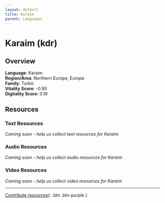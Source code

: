 ```yaml
---
layout: default
title: Karaim
parent: Languages
---
```


# Karaim (kdr)

## Overview

**Language**: Karaim  
**Region/Area**: Northern Europe, Europe  
**Family**: Turkic  
**Vitality Score**: -0.95  
**Digitality Score**: 0.19  

## Resources

### Text Resources
*Coming soon - help us collect text resources for Karaim*

### Audio Resources
*Coming soon - help us collect audio resources for Karaim*

### Video Resources
*Coming soon - help us collect video resources for Karaim*

---

[Contribute resources](https://fairtrain.github.io/){: .btn .btn-purple }
